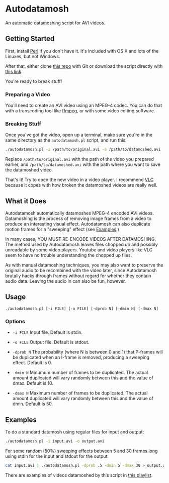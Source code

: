 # Autodatamosh

An automatic datamoshing script for AVI videos.

## Getting Started

First, install [Perl](https://www.perl.org/) if you don't have it.
It's included with OS X and lots of the Linuxes, but not Windows.

After that, either clone [this repo](https://github.com/grampajoe/Autodatamosh)
with Git or download the script directly with
[this link](https://raw.githubusercontent.com/grampajoe/Autodatamosh/master/autodatamosh.pl).

You're ready to break stuff!

### Preparing a Video

You'll need to create an AVI video using an MPEG-4 codec. You can do
that with a transcoding tool like [ffmpeg](https://www.ffmpeg.org/),
or with some video editing software.

### Breaking Stuff

Once you've got the video, open up a terminal, make sure you're in the
same directory as the `autodatamosh.pl` script, and run this:

```bash
./autodatamosh.pl -i /path/to/original.avi -o /path/to/datamoshed.avi
```

Replace `/path/to/original.avi` with the path of the video you prepared
earlier, and `/path/to/datamoshed.avi` with the path where you want to
save the datamoshed video.

That's it! Try to open the new video in a video player. I recommend
[VLC](http://www.videolan.org/vlc/index.html) because it copes with
how broken the datamoshed videos are really well.

## What it Does

Autodatamosh automatically datamoshes MPEG-4 encoded AVI videos.
Datamoshing is the process of removing image frames from a video to
produce an interesting visual effect. Autodatamosh can also duplicate
motion frames for a "sweeping" effect (see [Examples](#examples).)

In many cases, YOU MUST RE-ENCODE VIDEOS AFTER DATAMOSHING. The method
used by Autodatamosh leaves files chopped up and possibly unreadable by
some video players. Youtube and video players like VLC seem to have no
trouble understanding the chopped up files.

As with manual datamoshing techniques, you may also want to preserve
the original audio to be recombined with the video later, since
Autodatamosh brutally hacks through frames without regard for whether
they contain audio data. Leaving the audio in can also be fun, however.

## Usage

```
./autodatamosh.pl [-i FILE] [-o FILE] [-dprob N] [-dmin N] [-dmax N]
```

### Options

- `-i FILE`
	Input file. Default is stdin.

- `-o FILE`
	Output file. Default is stdout.

- `-dprob N`
	The probability (where N is between 0 and 1) that P-frames will
	be duplicated when an I-frame is removed, producing a sweeping
	effect. Default is 0.

- `-dmin N`
	Minumum number of frames to be duplicated. The actual amount
	duplicated will vary randomly between this and the value of
	dmax. Default is 10.

- `-dmax N`
	Maximum number of frames to be duplicated. The actual amount
	duplicated will vary randomly between this and the value of
	dmin. Default is 50.


## Examples

To do a standard datamosh using regular files for input and output:

```bash
./autodatamosh.pl -i input.avi -o output.avi
```

For some random (50%) sweeping effects between 5 and 30 frames long
using stdin for the input and stdout for the output:

```bash
cat input.avi | ./autodatamosh.pl -dprob .5 -dmin 5 -dmax 30 > output.avi
```

There are examples of videos datamoshed by this script in
[this playlist](https://www.youtube.com/playlist?list=PLfQLhVDCKp4kMEfMA6hbP0dIEOmvDMAdD).
